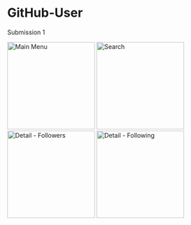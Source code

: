 # GitHub-User
Submission 1

<img src="https://github.com/deviliadc/GitHub-User/assets/103621728/1ba11b4b-53af-4135-ab95-5614165b7967" alt="Main Menu" width="200rm">
<img src="https://github.com/deviliadc/GitHub-User/assets/103621728/4ded08a0-c73a-47fd-8f69-b7a57f9e3b48" alt="Search" width="200rm">
<img src="https://github.com/deviliadc/GitHub-User/assets/103621728/74fdc5cc-4a5e-4404-85fb-a3c7525ff2f0" alt="Detail - Followers" width="200rm">
<img src="https://github.com/deviliadc/GitHub-User/assets/103621728/e146b5db-039f-4c99-beef-175a14bcdc44" alt="Detail - Following" width="200rm">
